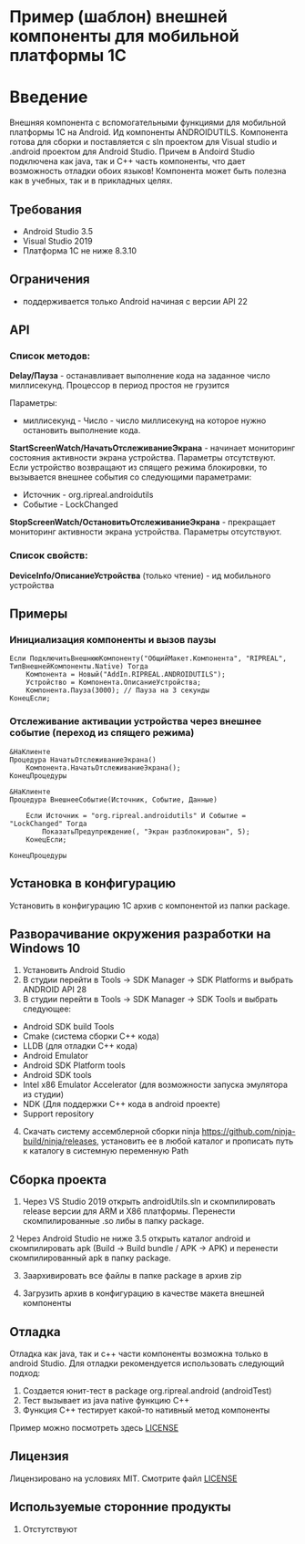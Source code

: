 # Пример (шаблон) внешней компоненты для мобильной платформы 1С

# Введение
Внешняя компонента с вспомогательными функциями для мобильной платформы 1С на Android. Ид компоненты ANDROIDUTILS. Компонента готова для сборки и поставляется с sln проектом для Visual studio и .android проектом для Android Studio. Причем в Andoird Studio подключена как java, так и С++ часть компоненты, что дает возможность отладки обоих языков! Компонента может быть полезна  как в учебных, так и в прикладных целях.

## Требования
- Android Studio 3.5
- Visual Studio 2019
- Платформа 1С не ниже 8.3.10

## Ограничения
- поддерживается только Android начиная с версии API 22

## API

### Список методов:

<b>Delay/Пауза</b> - останавливает выполнение кода на заданное число миллисекунд. Процессор в период простоя не грузится

Параметры:

* миллисекунд - Число - число миллисекунд на которое нужно остановить выполнение кода.

<b>StartScreenWatch/НачатьОтслеживаниеЭкрана</b> - начинает мониторинг состояния активности экрана устройства. Параметры отсутствуют. Если устройство возвращают из спящего режима блокировки, то вызывается внешнее события со следующими параметрами:

* Источник - org.ripreal.androidutils
* Событие - LockChanged

<b>StopScreenWatch/ОстановитьОтслеживаниеЭкрана</b> - прекращает мониторинг активности экрана устройства. Параметры отсутствуют.

### Список свойств:

<b>DeviceInfo/ОписаниеУстройства</b> (только чтение) - ид мобильного устройства

## Примеры
### Инициализация компоненты и вызов паузы
``` bsl
Если ПодключитьВнешнююКомпоненту("ОбщийМакет.Компонента", "RIPREAL", ТипВнешнейКомпоненты.Native) Тогда
    Компонента = Новый("AddIn.RIPREAL.ANDROIDUTILS");
    Устройство = Компонента.ОписаниеУстройства;
    Компонента.Пауза(3000); // Пауза на 3 секунды
КонецЕсли;
```
### Отслеживание активации устройства через внешнее событие (переход из спящего режима)

``` bsl
&НаКлиенте
Процедура НачатьОтслеживаниеЭкрана()
    Компонента.НачатьОтслеживаниеЭкрана();
КонецПроцедуры

&НаКлиенте
Процедура ВнешнееСобытие(Источник, Событие, Данные)

    Если Источник = "org.ripreal.androidutils" И Событие = "LockChanged" Тогда
        ПоказатьПредупреждение(, "Экран разблокирован", 5);
    КонецЕсли;

КонецПроцедуры
```

## Установка в конфигурацию
Установить в конфигурацию 1С архив с компонентой из папки package.

## Разворачивание окружения разработки на Windows 10

1. Установить Android Studio
2. В студии перейти в  Tools -> SDK Manager -> SDK Platforms и выбрать ANDROID API 28
3. В студии перейти в  Tools -> SDK Manager -> SDK Tools и выбрать следующее: 
* Android SDK build Tools
* Cmake (система сборки C++ кода)
* LLDB (для отладки C++ кода)
* Android Emulator
* Android SDK Platform tools
* Android SDK tools
* Intel x86 Emulator Accelerator (для возможности запуска эмулятора из студии)
* NDK (Для поддержки C++ кода в android проекте)
* Support  repository
4. Скачать систему ассемблерной сборки ninja https://github.com/ninja-build/ninja/releases, установить ее в любой каталог и прописать путь к каталогу в системную переменную Path

## Сборка проекта

1. Через VS Studio 2019 открыть androidUtils.sln и скомпилировать release версии для ARM и X86 платформы. Перенести скомпилированные .so либы в папку package.

2 Через Android Studio не ниже 3.5 открыть каталог android и скомпилировать apk (Build -> Build bundle / APK -> APK) и перенести скомпилированный apk в папку package.

3. Заархивировать все файлы в папке package в архив zip

4. Загрузить архив в конфигурацию в качестве макета внешней компоненты

## Отладка

Отладка как java, так и c++ части компоненты возможна только в android Studio. Для отладки рекомендуется использовать следующий подход:
1. Создается юнит-тест в package org.ripreal.android (androidTest)
2. Тест вызывает из java native функцию C++
3. Функция C++ тестирует какой-то нативный метод компоненты

Пример можно посмотреть здесь [LICENSE](LICENSE)

## Лицензия

Лицензировано на условиях MIT. Смотрите файл [LICENSE](LICENSE)

## Используемые сторонние продукты

1. Отстутствуют